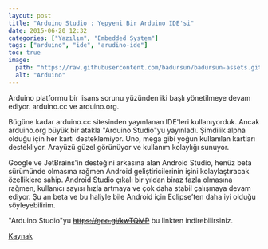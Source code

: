 ```yaml
---
layout: post
title: "Arduino Studio : Yepyeni Bir Arduino IDE'si"
date: 2015-06-20 12:32
categories: ["Yazılım", "Embedded System"]
tags: ["arduino", "ide", "arudino-ide"]
toc: true
image:
  path: "https://raw.githubusercontent.com/badursun/badursun-assets.github.io/refs/heads/main/img/arduino-ide-studio-66eea8fe412f8.webp"
  alt: "Arduino"
---
```


Arduino platformu bir lisans sorunu yüzünden iki başlı yönetilmeye devam ediyor. arduino.cc ve arduino.org. 

Bügüne kadar arduino.cc sitesinden yayınlanan IDE'leri kullanıyorduk. Ancak arduino.org büyük bir atakla "Arduino Studio"yu yayınladı. Şimdilik alpha olduğu için her kartı desteklemiyor. Uno, mega gibi yoğun kullanılan kartları destekliyor. Arayüzü güzel görünüyor ve kullanım kolaylığı sunuyor.

Google ve JetBrains'in desteğini arkasına alan Android Studio, henüz beta sürümünde olmasına rağmen Android geliştiricilerinin işini kolaylaştıracak özelliklere sahip. Android Studio çıkalı bir yıldan biraz fazla olmasına rağmen, kullanıcı sayısı hızla artmaya ve çok daha stabil çalışmaya devam ediyor. Şu an beta ve bu haliyle bile Android için Eclipse’ten daha iyi olduğu söyleyebilirim.

"Arduino Studio"yu ~~https://goo.gl/kwTQMP~~ bu linkten indirebilirsiniz.

[Kaynak](https://www.facebook.com/ArduinoHaber)    